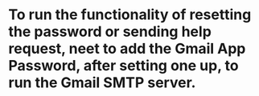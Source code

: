 # To run the functionality of resetting the password or sending help request, neet to add the Gmail App Password, after setting one up, to run the Gmail SMTP server.
